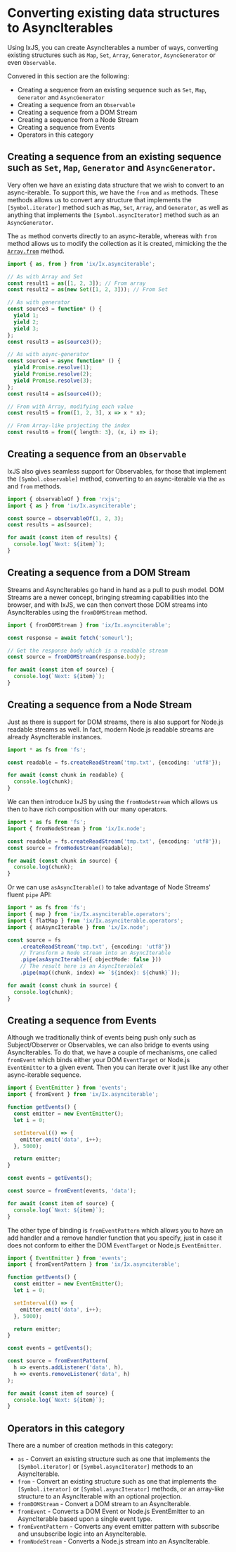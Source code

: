# Converting existing data structures to AsyncIterables

Using IxJS, you can create AsyncIterables a number of ways, converting existing structures such as `Map`, `Set`, `Array`, `Generator`, `AsyncGenerator` or even `Observable`.

Convered in this section are the following:
- Creating a sequence from an existing sequence such as `Set`, `Map`, `Generator` and `AsyncGenerator`
- Creating a sequence from an `Observable`
- Creating a sequence from a DOM Stream
- Creating a sequence from a Node Stream
- Creating a sequence from Events
- Operators in this category

## Creating a sequence from an existing sequence such as `Set`, `Map`, `Generator` and `AsyncGenerator`.

Very often we have an existing data structure that we wish to convert to an async-iterable.  To support this, we have the `from` and `as` methods.  These methods allows us to convert any structure that implements the `[Symbol.iterator]` method such as `Map`, `Set`, `Array`, and `Generator`, as well as anything that implements the `[Symbol.asyncIterator]` method such as an `AsyncGenerator`.

The `as` method converts directly to an async-iterable, whereas with `from` method allows us to modify the collection as it is created, mimicking the the [`Array.from`](https://developer.mozilla.org/en-US/docs/Web/JavaScript/Reference/Global_Objects/Array/from) method.

```typescript
import { as, from } from 'ix/Ix.asynciterable';

// As with Array and Set
const result1 = as([1, 2, 3]); // From array
const result2 = as(new Set([1, 2, 3])); // From Set

// As with generator
const source3 = function* () {
  yield 1;
  yield 2;
  yield 3;
};
const result3 = as(source3());

// As with async-generator
const source4 = async function* () {
  yield Promise.resolve(1);
  yield Promise.resolve(2);
  yield Promise.resolve(3);
};
const result4 = as(source4());

// From with Array, modifying each value
const result5 = from([1, 2, 3], x => x * x);

// From Array-like projecting the index
const result6 = from({ length: 3}, (x, i) => i);
```

## Creating a sequence from an `Observable`

IxJS also gives seamless support for Observables, for those that implement the `[Symbol.observable]` method, converting to an async-iterable via the `as` and `from` methods.

```typescript
import { observableOf } from 'rxjs';
import { as } from 'ix/Ix.asynciterable';

const source = observableOf(1, 2, 3);
const results = as(source);

for await (const item of results) {
  console.log(`Next: ${item}`);
}
```

## Creating a sequence from a DOM Stream

Streams and AsyncIterables go hand in hand as a pull to push model.  DOM Streams are a newer concept, bringing streaming capabilities into the browser, and with IxJS, we can then convert those DOM streams into AsyncIterables using the `fromDOMStream` method.

```typescript
import { fromDOMStream } from 'ix/Ix.asynciterable';

const response = await fetch('someurl');

// Get the response body which is a readable stream
const source = fromDOMStream(response.body);

for await (const item of source) {
  console.log(`Next: ${item}`);
}
```

## Creating a sequence from a Node Stream

Just as there is support for DOM streams, there is also support for Node.js readable streams as well.  In fact, modern Node.js readable streams are already AsyncIterable instances.

```typescript
import * as fs from 'fs';

const readable = fs.createReadStream('tmp.txt', {encoding: 'utf8'});

for await (const chunk in readable) {
  console.log(chunk);
}
```

We can then introduce IxJS by using the `fromNodeStream` which allows us then to have rich composition with our many operators.

```typescript
import * as fs from 'fs';
import { fromNodeStream } from 'ix/Ix.node';

const readable = fs.createReadStream('tmp.txt', {encoding: 'utf8'});
const source = fromNodeStream(readable);

for await (const chunk in source) {
  console.log(chunk);
}
```

Or we can use `asAsyncIterable()` to take advantage of Node Streams' fluent `pipe` API:

```typescript
import * as fs from 'fs';
import { map } from 'ix/Ix.asynciterable.operators';
import { flatMap } from 'ix/Ix.asynciterable.operators';
import { asAsyncIterable } from 'ix/Ix.node';

const source = fs
    .createReadStream('tmp.txt', {encoding: 'utf8'})
    // Transform a Node stream into an AsyncIterable
    .pipe(asAsyncIterable({ objectMode: false }))
    // The result here is an AsyncIterableX
    .pipe(map((chunk, index) => `${index}: ${chunk}`));

for await (const chunk in source) {
  console.log(chunk);
}

```

## Creating a sequence from Events

Although we traditionally think of events being push only such as Subject/Observer or Observables, we can also bridge to events using AsyncIterables.  To do that, we have a couple of mechanisms, one called `fromEvent` which binds either your DOM `EventTarget` or Node.js `EventEmitter` to a given event.  Then you can iterate over it just like any other async-iterable sequence.

```typescript
import { EventEmitter } from 'events';
import { fromEvent } from 'ix/Ix.asynciterable';

function getEvents() {
  const emitter = new EventEmitter();
  let i = 0;

  setInterval(() => {
    emitter.emit('data', i++);
  }, 5000);

  return emitter;
}

const events = getEvents();

const source = fromEvent(events, 'data');

for await (const item of source) {
  console.log(`Next: ${item}`);
}
```

The other type of binding is `fromEventPattern` which allows you to have an add handler and a remove handler function that you specify, just in case it does not conform to either the DOM `EventTarget` or Node.js `EventEmitter`.

```typescript
import { EventEmitter } from 'events';
import { fromEventPattern } from 'ix/Ix.asynciterable';

function getEvents() {
  const emitter = new EventEmitter();
  let i = 0;

  setInterval(() => {
    emitter.emit('data', i++);
  }, 5000);

  return emitter;
}

const events = getEvents();

const source = fromEventPattern(
  h => events.addListener('data', h),
  h => events.removeListener('data', h)
);

for await (const item of source) {
  console.log(`Next: ${item}`);
}
```

## Operators in this category

There are a number of creation methods in this category:
- `as` - Convert an existing structure such as one that implements the `[Symbol.iterator]` or `[Symbol.asyncIterator]` methods to an AsyncIterable.
- `from` - Convert an existing structure such as one that implements the `[Symbol.iterator]` or `[Symbol.asyncIterator]` methods, or an array-like structure to an AsyncIterable with an optional projection.
- `fromDOMStream` - Convert a DOM stream to an AsyncIterable.
- `fromEvent` - Converts a DOM Event or Node.js EventEmitter to an AsyncIterable based upon a single event type.
- `fromEventPattern` - Converts any event emitter pattern with subscribe and unsubscribe logic into an AsyncIterable.
- `fromNodeStream` - Converts a Node.js stream into an AsyncIterable.
